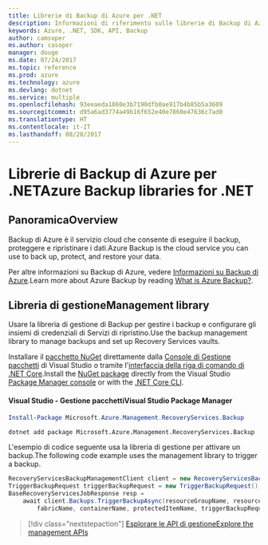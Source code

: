 ```yaml
---
title: Librerie di Backup di Azure per .NET
description: Informazioni di riferimento sulle librerie di Backup di Azure per .NET
keywords: Azure, .NET, SDK, API, Backup
author: camsoper
ms.author: casoper
manager: douge
ms.date: 07/24/2017
ms.topic: reference
ms.prod: azure
ms.technology: azure
ms.devlang: dotnet
ms.service: multiple
ms.openlocfilehash: 93eeaeda1860e3b7190dfb0ae917b4b85b5a3609
ms.sourcegitcommit: d95a6ad3774a49b16f652e40e7860e47636c7ad0
ms.translationtype: HT
ms.contentlocale: it-IT
ms.lasthandoff: 08/28/2017
---
```

# <a name="azure-backup-libraries-for-net"></a><span data-ttu-id="93ce4-104">Librerie di Backup di Azure per .NET</span><span class="sxs-lookup"><span data-stu-id="93ce4-104">Azure Backup libraries for .NET</span></span>

## <a name="overview"></a><span data-ttu-id="93ce4-105">Panoramica</span><span class="sxs-lookup"><span data-stu-id="93ce4-105">Overview</span></span>

<span data-ttu-id="93ce4-106">Backup di Azure è il servizio cloud che consente di eseguire il backup, proteggere e ripristinare i dati.</span><span class="sxs-lookup"><span data-stu-id="93ce4-106">Azure Backup is the cloud service you can use to back up, protect, and restore your data.</span></span>

<span data-ttu-id="93ce4-107">Per altre informazioni su Backup di Azure, vedere [Informazioni su Backup di Azure](/azure/backup/backup-introduction-to-azure-backup).</span><span class="sxs-lookup"><span data-stu-id="93ce4-107">Learn more about Azure Backup by reading [What is Azure Backup?](/azure/backup/backup-introduction-to-azure-backup).</span></span>

## <a name="management-library"></a><span data-ttu-id="93ce4-108">Libreria di gestione</span><span class="sxs-lookup"><span data-stu-id="93ce4-108">Management library</span></span>

<span data-ttu-id="93ce4-109">Usare la libreria di gestione di Backup per gestire i backup e configurare gli insiemi di credenziali di Servizi di ripristino.</span><span class="sxs-lookup"><span data-stu-id="93ce4-109">Use the backup management library to manage backups and set up Recovery Services vaults.</span></span>

<span data-ttu-id="93ce4-110">Installare il [pacchetto NuGet](https://www.nuget.org/packages/Microsoft.Azure.Management.RecoveryServices.Backup) direttamente dalla [Console di Gestione pacchetti][PackageManager] di Visual Studio o tramite l'[interfaccia della riga di comando di .NET Core][DotNetCLI].</span><span class="sxs-lookup"><span data-stu-id="93ce4-110">Install the [NuGet package](https://www.nuget.org/packages/Microsoft.Azure.Management.RecoveryServices.Backup) directly from the Visual Studio [Package Manager console][PackageManager] or with the [.NET Core CLI][DotNetCLI].</span></span>

#### <a name="visual-studio-package-manager"></a><span data-ttu-id="93ce4-111">Visual Studio - Gestione pacchetti</span><span class="sxs-lookup"><span data-stu-id="93ce4-111">Visual Studio Package Manager</span></span>

```powershell
Install-Package Microsoft.Azure.Management.RecoveryServices.Backup
```

```bash
dotnet add package Microsoft.Azure.Management.RecoveryServices.Backup
```

<span data-ttu-id="93ce4-112">L'esempio di codice seguente usa la libreria di gestione per attivare un backup.</span><span class="sxs-lookup"><span data-stu-id="93ce4-112">The following code example uses the management library to trigger a backup.</span></span>

```csharp
RecoveryServicesBackupManagementClient client = new RecoveryServicesBackupManagementClient(credentials);
TriggerBackupRequest triggerBackupRequest = new TriggerBackupRequest();
BaseRecoveryServicesJobResponse resp =
    await client.Backups.TriggerBackupAsync(resourceGroupName, resourceName, null,
        fabricName, containerName, protectedItemName, triggerBackupRequest);
```

> [!div class="nextstepaction"]
> [<span data-ttu-id="93ce4-113">Esplorare le API di gestione</span><span class="sxs-lookup"><span data-stu-id="93ce4-113">Explore the management APIs</span></span>](/dotnet/api/overview/azure/backup/management)

[PackageManager]: https://docs.microsoft.com/nuget/tools/package-manager-console
[DotNetCLI]: https://docs.microsoft.com/dotnet/core/tools/dotnet-add-package
